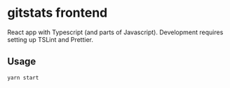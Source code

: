 # gitstats frontend

React app with Typescript (and parts of Javascript). Development requires setting up TSLint and Prettier.

## Usage

```
yarn start
```
